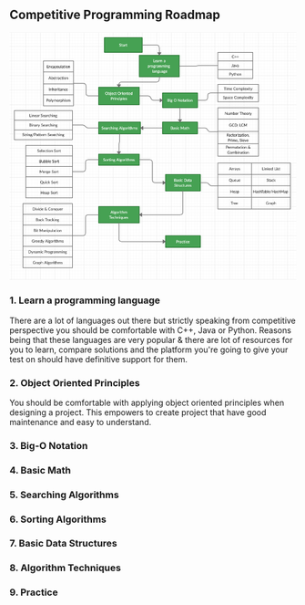 
## Competitive Programming Roadmap

![CP Roadmap](https://raw.githubusercontent.com/Aniket144/preparation-map/master/Competitive%20Roadmap.png?token=AFCCJYCEFPVRUBMBM7CEZSK7LRZRE)

### 1. Learn a programming language
There are a lot of languages out there but strictly speaking from competitive perspective you should be comfortable with C++, Java or Python. Reasons being that these languages are very popular & there are lot of resources for you to learn, compare solutions and the platform you're going to give your test on should have definitive support for them. 


### 2. Object Oriented Principles
You should be comfortable with applying object oriented principles when designing a project. This empowers to create project that have good maintenance and easy to understand. 
   
### 3. Big-O Notation

### 4. Basic Math 

### 5. Searching Algorithms

### 6. Sorting Algorithms

### 7. Basic Data Structures

### 8. Algorithm Techniques

### 9. Practice
